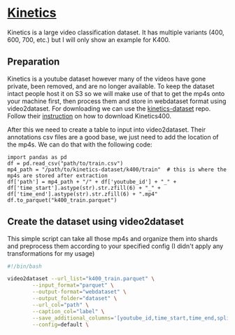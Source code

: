 # [Kinetics](https://www.deepmind.com/open-source/kinetics)

Kinetics is a large video classification dataset. It has multiple variants (400, 600, 700, etc.) but I will only show an example for K400.

## Preparation

Kinetics is a youtube dataset however many of the videos have gone private, been removed, and are no longer available. To keep the dataset intact people host it on S3 so we will make use of that to get the mp4s onto your machine first, then process them and store in webdataset format using video2dataset. For downloading we can use the [kinetics-dataset](https://github.com/cvdfoundation/kinetics-dataset) repo. Follow their [instruction](https://github.com/cvdfoundation/kinetics-dataset#kinetics-400) on how to download Kinetics400.


After this we need to create a table to input into video2dataset. Their annotations csv files are a good base, we just need to add the location of the mp4s. We can do that with the following code:

```python3
import pandas as pd
df = pd.read_csv("path/to/train.csv")
mp4_path = "/path/to/kinetics-dataset/k400/train"  # this is where the mp4s are stored after extraction
df['path'] = mp4_path + "/" + df['youtube_id'] + "_" + df['time_start'].astype(str).str.zfill(6) + "_" + df['time_end'].astype(str).str.zfill(6) + ".mp4"
df.to_parquet("k400_train.parquet")
```

## Create the dataset using video2dataset

This simple script can take all those mp4s and organize them into shards and preprocess them according to your specified config (I didn't apply any transformations for my usage)

```bash
#!/bin/bash

video2dataset --url_list="k400_train.parquet" \
        --input_format="parquet" \
        --output-format="webdataset" \
        --output_folder="dataset" \
        --url_col="path" \
        --caption_col="label" \
        --save_additional_columns='[youtube_id,time_start,time_end,split,is_cc]' \
        --config=default \
```
